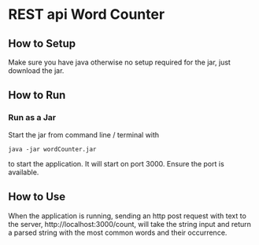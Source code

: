 # REST api Word Counter

## How to Setup
Make sure you have java otherwise no setup required for the jar, just download the jar.

## How to Run

### Run as a Jar 
Start the jar from command line / terminal with

    java -jar wordCounter.jar

to start the application. It will start on port 3000.
Ensure the port is available.

## How to Use
When the application is running, sending an http post request with text to the 
server, http://localhost:3000/count, will take the string input and return a 
parsed string with the most common words and their occurrence.
